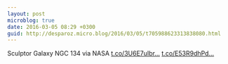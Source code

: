 ```yaml
---
layout: post
microblog: true
date: 2016-03-05 08:29 +0300
guid: http://desparoz.micro.blog/2016/03/05/t705988623313838080.html
---
```

Sculptor Galaxy NGC 134 via NASA [t.co/3U6E7uIbr...](https://t.co/3U6E7uIbrT) [t.co/E53R9dhPd...](https://t.co/E53R9dhPdg)
